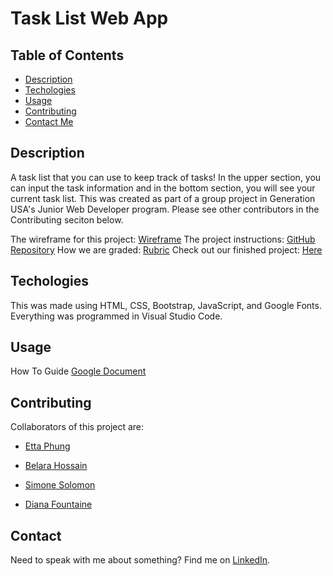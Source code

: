 # Task List Web App

## Table of Contents

- [Description](#description)
- [Techologies](#technologies)
- [Usage](#usage)
- [Contributing](#contributing)
- [Contact Me](#contact)


## Description
A task list that you can use to keep track of tasks! In the upper section, you can input the task information and in the bottom section, you will see your current task list. This was created as part of a group project in Generation USA's Junior Web Developer program. Please see other contributors in the Contributing seciton below.

The wireframe for this project: [Wireframe](https://app.moqups.com/QZt6Mwgr3eqnjAnnn2MkASAnZilW5Sgn/view/page/ad0fc2031)
The project instructions: [GitHub Repository](https://github.com/GenUSA-Learners/jwd-final-project)
How we are graded: [Rubric](https://docs.google.com/spreadsheets/d/1pKK9KCnpraEcL7FQjxeMVeDWfjbypYRcSrXCyAVPtHo/edit?usp=sharing)
Check out our finished project: [Here](https://glittering-semifreddo-f851e4.netlify.app)


## Techologies
This was made using HTML, CSS, Bootstrap, JavaScript, and Google Fonts. Everything was programmed in Visual Studio Code.


## Usage

How To Guide [Google Document](https://docs.google.com/document/d/1kY5CCSmVZg6cGwRgI0PLSQa41CMgQ9iW9ZUKAYQXfYs/edit?usp=sharing)


## Contributing

Collaborators of this project are:

+ [Etta Phung](https://github.com/EttaPhung)

+ [Belara Hossain](https://github.com/Belara317)

+ [Simone Solomon](https://github.com/Miss-Solomon)

+ [Diana Fountaine](https://github.com/dianafountaine)


## Contact
Need to speak with me about something? Find me on [LinkedIn](https://www.linkedin.com/in/ettaphung/).
